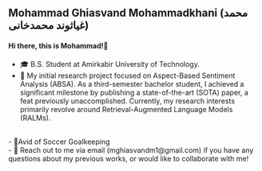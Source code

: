 ## Mohammad Ghiasvand Mohammadkhani (محمد غیاثوند محمدخانی)

#### Hi there, this is Mohammad!👋
- 🎓 B.S. Student at Amirkabir University of Technology.<br>
- 🔭 My initial research project focused on Aspect-Based Sentiment Analysis (ABSA). As a third-semester bachelor student, I achieved a significant milestone by publishing a state-of-the-art (SOTA) paper, a feat previously unaccomplished. Currently, my research interests primarily revolve around Retrieval-Augmented Language Models (RALMs).
<br>
- 🏃Avid of Soccer Goalkeeping
<br>
- 💬 Reach out to me via email (mghiasvandm1@gmail.com) if you have any questions about my previous works, or would like to collaborate with me!
<br>
